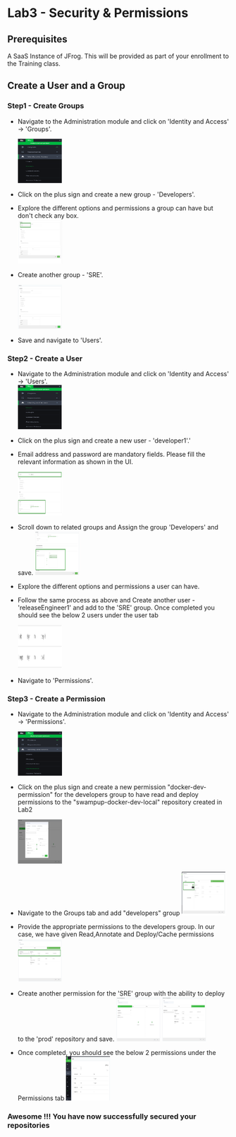 # Lab3 - Security & Permissions

## Prerequisites

A SaaS Instance of JFrog. This will be provided as part of your enrollment to the Training class.

## Create a User and a Group

### Step1 - Create Groups

- Navigate to the Administration module and click on 'Identity and Access' -> 'Groups'.
  
  <img src="/SU-113-Jfrog-Artifactory-Essentials/Lab3/images/groups.png" alt="Admin tab" style="height: 100px; width:100px;"/>

- Click on the plus sign and create a new group - 'Developers'.
- Explore the different options and permissions a group can have but don't check any box.  
  <img src="/SU-113-Jfrog-Artifactory-Essentials/Lab3/images/developers_grp.png" alt="DevelopersGroup" style="height: 100px; width:100px;"/>

- Create another group - 'SRE'.
  
   <img src="/SU-113-Jfrog-Artifactory-Essentials/Lab3/images/sre_grp.png" alt="SRE Group" style="height: 100px; width:100px;"/>
- Save and navigate to 'Users'.

### Step2 - Create a User
- Navigate to the Administration module and click on 'Identity and Access' -> 'Users'.  
  <img src="/SU-113-Jfrog-Artifactory-Essentials/Lab3/images/users.png" alt="Admin tab" style="height: 100px; width:100px;"/>

- Click on the plus sign and create a new user - 'developer1'.'
- Email address and password are mandatory fields. Please fill the relevant information as shown in the UI.

  <img src="/SU-113-Jfrog-Artifactory-Essentials/Lab3/images/developer1.png" alt="Developer" style="height: 100px; width:100px;"/>
  
- Scroll down to related groups and Assign the group 'Developers' and save.
  <img src="/SU-113-Jfrog-Artifactory-Essentials/Lab3/images/group-association.png" alt="Developer group association" style="height: 100px; width:100px;"/>
- Explore the different options and permissions a user can have.
- Follow the same process as above and Create another user - 'releaseEngineer1' and add to the 'SRE' group. Once completed you should see the below 2 users under the user tab

  <img src="/SU-113-Jfrog-Artifactory-Essentials/Lab3/images/users-groups.png" alt="Developer group association" style="height: 100px; width:100px;"/>
- Navigate to 'Permissions'.

### Step3 - Create a Permission
- Navigate to the Administration module and click on 'Identity and Access' -> 'Permissions'.

  <img src="/SU-113-Jfrog-Artifactory-Essentials/Lab3/images/permissions.png" alt="Admin tab" style="height: 100px; width:100px;"/>

- Click on the plus sign and create a new permission "docker-dev-permission" for the developers group to have read and deploy permissions to the "swampup-docker-dev-local" repository created in Lab2

  <img src="/SU-113-Jfrog-Artifactory-Essentials/Lab3/images/docker-dev-permission.png" alt="Admin tab" style="height: 100px; width:100px;"/>  

- Navigate to the Groups tab and add "developers" group
  <img src="/SU-113-Jfrog-Artifactory-Essentials/Lab3/images/choose-developers.png" alt="Choose Developers tab" style="height: 100px; width:100px;"/>

- Provide the appropriate permissions to the developers group. In our case, we have given Read,Annotate and Deploy/Cache permissions
  <img src="/SU-113-Jfrog-Artifactory-Essentials/Lab3/images/group-permissions.png" alt="Choose Developers tab" style="height: 100px; width:100px;"/>

- Create another permission for the 'SRE' group with the ability to deploy to the 'prod' repository and save.
  <img src="/SU-113-Jfrog-Artifactory-Essentials/Lab3/images/prod-permission.png" alt="Choose SRE tab" style="height: 100px; width:100px;"/>
  <img src="/SU-113-Jfrog-Artifactory-Essentials/Lab3/images/prod-association.png" alt="Choose SRE tab" style="height: 100px; width:100px;"/>
 
- Once completed,  you should see the below 2 permissions under the Permissions tab
  <img src="/SU-113-Jfrog-Artifactory-Essentials/Lab3/images/all-permissions.png" alt="Choose SRE tab" style="height: 100px; width:100px;"/>

### Awesome !!! You have now successfully secured your repositories
